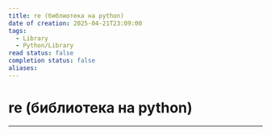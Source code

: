 ```yaml
---
title: re (библиотека на python)
date of creation: 2025-04-21T23:09:00
tags:
  - Library
  - Python/Library
read status: false
completion status: false
aliases:
---
```

# re (библиотека на python)
---
